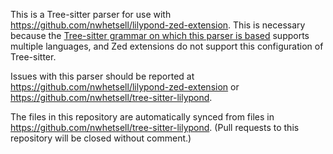 This is a Tree-sitter parser for use with https://github.com/nwhetsell/lilypond-zed-extension.
This is necessary because the [Tree-sitter grammar on which this parser is based](https://github.com/nwhetsell/tree-sitter-lilypond)
supports multiple languages, and Zed extensions do not support this
configuration of Tree-sitter.

Issues with this parser should be reported at
https://github.com/nwhetsell/lilypond-zed-extension
or
https://github.com/nwhetsell/tree-sitter-lilypond.

The files in this repository are automatically synced from files in
https://github.com/nwhetsell/tree-sitter-lilypond. (Pull requests to this
repository will be closed without comment.)
